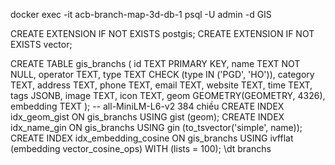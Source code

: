 docker exec -it acb-branch-map-3d-db-1 psql -U admin -d GIS

CREATE EXTENSION IF NOT EXISTS postgis;
CREATE EXTENSION IF NOT EXISTS vector;

CREATE TABLE gis_branchs (
    id              TEXT PRIMARY KEY,
    name            TEXT NOT NULL,
    operator        TEXT,
    type            TEXT CHECK (type IN ('PGD', 'HO')),
    category        TEXT,
    address         TEXT,
    phone           TEXT,
    email           TEXT,
    website         TEXT,
    time            TEXT,
    tags            JSONB,
    image           TEXT,
    icon            TEXT,
    geom            GEOMETRY(GEOMETRY, 4326),
    embedding       TEXT
);
-- all-MiniLM-L6-v2 384 chiều
CREATE INDEX idx_geom_gist ON gis_branchs USING gist (geom);
CREATE INDEX idx_name_gin ON gis_branchs USING gin (to_tsvector('simple', name));
CREATE INDEX idx_embedding_cosine ON gis_branchs USING ivfflat (embedding vector_cosine_ops)
WITH (lists = 100);
\dt branchs




